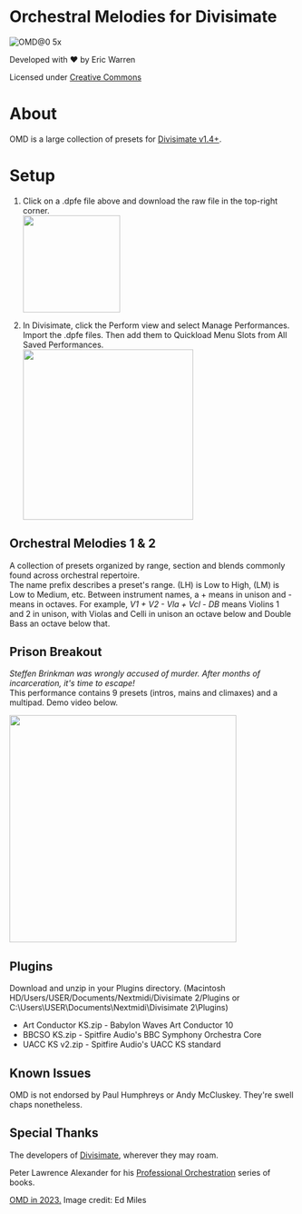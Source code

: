 # Orchestral Melodies for Divisimate
![OMD@0 5x](https://github.com/eakwarren/OMD/assets/1768096/d825e519-f9cc-431d-a2de-d6e7ad21bed7)



Developed with ❤️ by Eric Warren

Licensed under [Creative Commons](https://creativecommons.org/licenses/by-nc-sa/4.0/)

# About
OMD is a large collection of presets for [Divisimate v1.4+](https://www.divisimate.com).



# Setup
1. Click on a .dpfe file above and download the raw file in the top-right corner.  
   <img width="171" src="https://github.com/user-attachments/assets/84a631a8-af67-4092-bef4-e8cf76fe2574" />

2. In Divisimate, click the Perform view and select Manage Performances. Import the .dpfe files.
   Then add them to Quickload Menu Slots from All Saved Performances.  
   <img width="300" src="https://github.com/user-attachments/assets/5e754801-8aa2-472f-8a9e-b2fc0f4f3b68" />



## Orchestral Melodies 1 & 2
A collection of presets organized by range, section and blends commonly found across orchestral repertoire.  
The name prefix describes a preset's range. (LH) is Low to High, (LM) is Low to Medium, etc. Between instrument names, a + means in unison and - means in octaves. For example, _V1 + V2 - Vla + Vcl - DB_ means Violins 1 and 2 in unison, with Violas and Celli in unison an octave below and Double Bass an octave below that.

## Prison Breakout
_Steffen Brinkman was wrongly accused of murder. After months of incarceration, it's time to escape!_  
This performance contains 9 presets (intros, mains and climaxes) and a multipad. Demo video below.



[<img src="https://img.youtube.com/vi/1Dqgbpsj4q0/maxresdefault.jpg" width="400"/>](https://www.youtube.com/watch?v=1Dqgbpsj4q0)



## Plugins
Download and unzip in your Plugins directory. (Macintosh HD/Users/USER/Documents/Nextmidi/Divisimate 2/Plugins or C:\Users\USER\Documents\Nextmidi\Divisimate 2\Plugins)
* Art Conductor KS.zip - Babylon Waves Art Conductor 10
* BBCSO KS.zip - Spitfire Audio's BBC Symphony Orchestra Core
* UACC KS v2.zip - Spitfire Audio's UACC KS standard



## Known Issues
OMD is not endorsed by Paul Humphreys or Andy McCluskey. They're swell chaps nonetheless.



## Special Thanks
The developers of [Divisimate](https://www.divisimate.com), wherever they may roam.

Peter Lawrence Alexander for his [Professional Orchestration](https://www.alexanderpublishing.com/Departments/Orchestration/Professional-Orchestration-PDF-eBooks.aspx) series of books.

[OMD in 2023.](https://www.nme.com/en_au/news/music/omd-announce-new-album-and-share-single-bauhaus-staircase-listen-preorder-3488277) Image credit: Ed Miles
